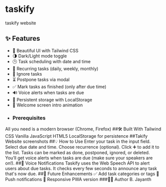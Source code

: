 # taskify
taskify website
## ✨ Features
- 🎨 Beautiful UI with Tailwind CSS
- 🌗 Dark/Light mode toggle
- 🕒 Task scheduling with date and time
- 🔁 Recurring tasks (daily, weekly, monthly)
- 🔕 Ignore tasks
- ⏳ Postpone tasks via modal
- ✅ Mark tasks as finished (only after due time)
- 🔊 Voice alerts when tasks are due
- 💾 Persistent storage with LocalStorage
- 👋 Welcome screen intro animation
- ### Prerequisites
All you need is a modern browser (Chrome, Firefox)
##🛠️ Built With
Tailwind CSS
Vanilla JavaScript
HTML5
LocalStorage for persistence
##Takify Website screenshots
##💡 How to Use
Enter your task in the input field.
Select due date and time.
Choose recurrence (optional).
Click ➕ to add it to the list.
Tasks can be marked as done, postponed, ignored, or deleted.
You’ll get voice alerts when tasks are due (make sure your speakers are on!).
##🤖 Voice Notifications
Taskify uses the Web Speech API to alert users about due tasks.
It checks every few seconds to announce any task that's now due.
##🧠 Future Enhancements
✅ Add task categories or tags
🔔 Push notifications
📱 Responsive PWA version
###🧑‍💻 Author
B. Jayanth
